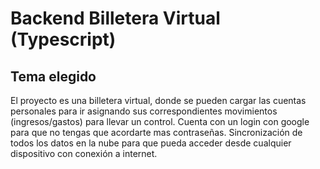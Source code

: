 # Backend Billetera Virtual (Typescript)


Tema elegido
---------------
El proyecto es una billetera virtual, donde se pueden cargar las cuentas personales para ir asignando sus correspondientes movimientos (ingresos/gastos) para llevar un control.
Cuenta con un login con google para que no tengas que acordarte mas contraseñas.
Sincronización de todos los datos en la nube para que pueda acceder desde cualquier dispositivo con conexión a internet.